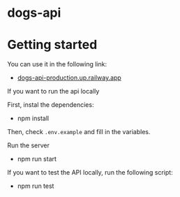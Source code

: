 # dogs-api

# Getting started

You can use it in the following link:
* [dogs-api-production.up.railway.app](dogs-api-production.up.railway.app)

If you want to run the api locally

First, instal the dependencies:
* npm install

Then, check `.env.example` and fill in the variables.

Run the server
* npm run start

If you want to test the API locally, run the following script:
* npm run test
